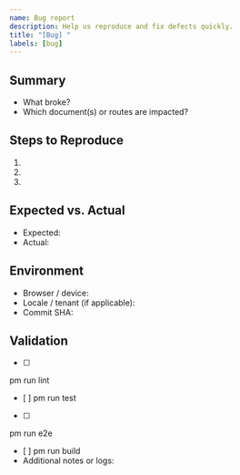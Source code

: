 ```yaml
---
name: Bug report
description: Help us reproduce and fix defects quickly.
title: "[Bug] "
labels: [bug]
---
```


## Summary
- What broke?
- Which document(s) or routes are impacted?

## Steps to Reproduce
1. 
2. 
3. 

## Expected vs. Actual
- Expected:
- Actual:

## Environment
- Browser / device:
- Locale / tenant (if applicable):
- Commit SHA:

## Validation
- [ ] 
pm run lint
- [ ] 
pm run test
- [ ] 
pm run e2e
- [ ] 
pm run build
- Additional notes or logs:
